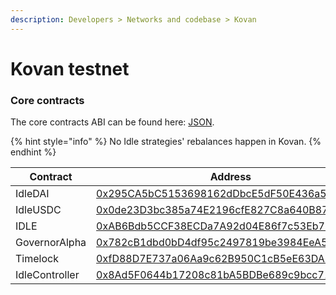 ```yaml
---
description: Developers > Networks and codebase > Kovan
---
```


# Kovan testnet

### C**ore contracts**

The core contracts ABI can be found here: [JSON](https://github.com/Idle-Labs/idle-contracts/tree/develop/abi).

{% hint style="info" %}
No Idle strategies' rebalances happen in Kovan.
{% endhint %}

| Contract       | Address                                                                                                                     |
| -------------- | --------------------------------------------------------------------------------------------------------------------------- |
| IdleDAI        | [0x295CA5bC5153698162dDbcE5dF50E436a58BA21e](https://kovan.etherscan.io/address/0x295CA5bC5153698162dDbcE5dF50E436a58BA21e) |
| IdleUSDC       | [0x0de23D3bc385a74E2196cfE827C8a640B8774B9f](https://kovan.etherscan.io/address/0x0de23D3bc385a74E2196cfE827C8a640B8774B9f) |
| IDLE           | [0xAB6Bdb5CCF38ECDa7A92d04E86f7c53Eb72833dF](http://kovan.etherscan.io/address/0xAB6Bdb5CCF38ECDa7A92d04E86f7c53Eb72833dF)  |
| GovernorAlpha  | [0x782cB1dbd0bD4df95c2497819be3984EeA5c2c25](http://kovan.etherscan.io/address/0x782cB1dbd0bD4df95c2497819be3984EeA5c2c25)  |
| Timelock       | [0xfD88D7E737a06Aa9c62B950C1cB5eE63DA379AFd](http://kovan.etherscan.io/address/0xfD88D7E737a06Aa9c62B950C1cB5eE63DA379AFd)  |
| IdleController | [0x8Ad5F0644b17208c81bA5BDBe689c9bcc7143d87](https://kovan.etherscan.io/address/0x8Ad5F0644b17208c81bA5BDBe689c9bcc7143d87) |
